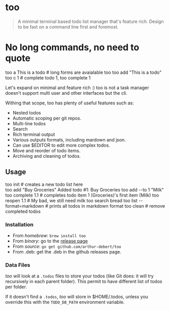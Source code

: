 # too

> A minimal terminal based todo list manager that's feature rich. Design to be
> fast on a command line first and foremost.

# No long commands, no need to quote 
too a This is a todo # long forms are avaialable too too add "This is a todo"
too c 1 # complete todo 1, too complete 1
>
Let's expand on minimal and feature rich :)
too is not a task manager doesn't support multi user and other interfaces
but the cli.

Withing that scope, too has plenty of useful features such as: 
- Nested todos
- Automatic scoping per git repos.
- Multi-line todos
- Search
- Rich terminal output
- Various outputs formats, including mardown and json.
- Can use $EDITOR to edit more complex todos.
- Move and reorder of todo items.
- Archiving and cleaning of todos.

## Usage
  too init                    # creates a new todo list here  
  too add "Buy Groceries"
      Added todo #1: Buy Groceries
  too add --to 1 "Milk"
  too complete 1.1            # completes todo item 1 (Groceries)'s first item (Milk)
  too reopen 1.1              # My bad, we still need milk
  too search bread
  too  list --format=markdown # prints all todos in markdown format
  too clean # remove completed todos


### Installation

- From *homebrew*: `brew install too`
- From *binary*: go to the [release page](https://github.com/arthur-debert/too/releases)
- From *source*: `go get github.com/arthur-debert/too`
- From .deb: get the .deb in the github releases page.

### Data Files

*too* will look at a `.todos` files to store your todos (like Git does: it will try recursively in each parent folder). This permit to have different list of todos per folder.

If it doesn't find a `.todos`, *too* will store in $HOME/.todos, unless you override this with the  `TODO_DB_PATH` environment variable.

